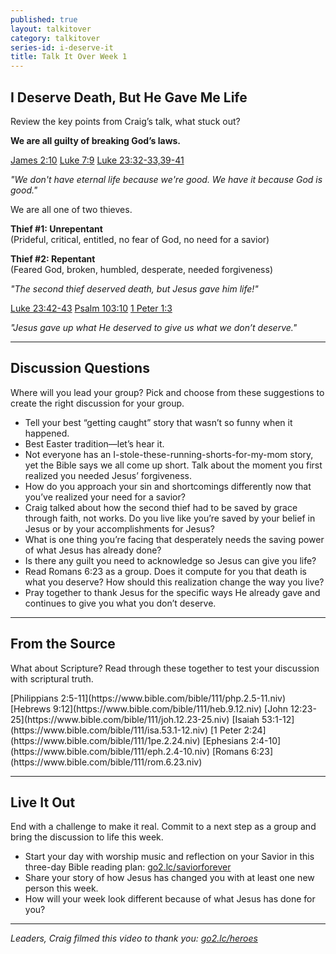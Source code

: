 ```yaml
---
published: true
layout: talkitover
category: talkitover
series-id: i-deserve-it
title: Talk It Over Week 1
---
```


## I Deserve Death, But He Gave Me Life
<p class="lead">Review the key points from Craig’s talk, what stuck out?</p> 

**We are all guilty of breaking God’s laws.**

[James 2:10](https://www.bible.com/bible/111/jam.2.10.niv) [Luke 7:9](https://www.bible.com/bible/111/luk.7.9.niv)  [Luke 23:32-33,39-41](https://www.bible.com/bible/111/luk.23.32-33,39-41.niv)

_"We don't have eternal life because we're good. We have it because God is good."_

We are all one of two thieves.

**Thief #1: Unrepentant**  
(Prideful, critical, entitled, no fear of God, no need for a savior)

**Thief #2: Repentant**  
(Feared God, broken, humbled, desperate, needed forgiveness)

_"The second thief deserved death, but Jesus gave him life!"_

[Luke 23:42-43](https://www.bible.com/bible/111/luk.23.42-43.niv) [Psalm 103:10](https://www.bible.com/bible/111/psa.103.10.niv) [1 Peter 1:3](https://www.bible.com/bible/111/1pe.1.3.niv)

_"Jesus gave up what He deserved to give us what we don’t deserve."_

* * *

## Discussion Questions
<p class="lead">Where will you lead your group? Pick and choose from these suggestions to create the right discussion for your group.</p>

* Tell your best “getting caught” story that wasn’t so funny when it happened.
* Best Easter tradition—let’s hear it.
* Not everyone has an I-stole-these-running-shorts-for-my-mom story, yet the Bible says we all come up short. Talk about the moment you first realized you needed Jesus’ forgiveness.
* How do you approach your sin and shortcomings differently now that you’ve realized your need for a savior?
* Craig talked about how the second thief had to be saved by grace through faith, not works. Do you live like you’re saved by your belief in Jesus or by your accomplishments for Jesus?
* What is one thing you’re facing that desperately needs the saving power of what Jesus has already done?
* Is there any guilt you need to acknowledge so Jesus can give you life?
* Read Romans 6:23 as a group. Does it compute for you that death is what you deserve? How should this realization change the way you live?
* Pray together to thank Jesus for the specific ways He already gave and continues to give you what you don’t deserve.

* * *

## From the Source
<p class="lead">What about Scripture? Read through these together to test your discussion with scriptural truth.</p>
[Philippians 2:5-11](https://www.bible.com/bible/111/php.2.5-11.niv) [Hebrews 9:12](https://www.bible.com/bible/111/heb.9.12.niv) [John 12:23-25](https://www.bible.com/bible/111/joh.12.23-25.niv) [Isaiah 53:1-12](https://www.bible.com/bible/111/isa.53.1-12.niv) [1 Peter 2:24](https://www.bible.com/bible/111/1pe.2.24.niv) [Ephesians 2:4-10](https://www.bible.com/bible/111/eph.2.4-10.niv) [Romans 6:23](https://www.bible.com/bible/111/rom.6.23.niv)

* * *

## Live It Out
<p class="lead">End with a challenge to make it real. Commit to a next step as a group and bring the discussion to life this week.</p>

* Start your day with worship music and reflection on your Savior in this three-day Bible reading plan: [go2.lc/saviorforever](https://www.bible.com/reading-plans/1486-savior-forever)
* Share your story of how Jesus has changed you with at least one new person this week.
* How will your week look different because of what Jesus has done for you?

* * *

_Leaders, Craig filmed this video to thank you: [go2.lc/heroes](http://leaders.lifechurch.tv/you-are-the-heroes/)_
